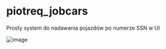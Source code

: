 # piotreq_jobcars
Prosty system do nadawania pojazdów po numerze SSN w UI

![image](https://github.com/PiotreeQ/piotreq_jobcars/assets/47689001/6f2b1516-e969-468c-84f9-ec12c6f6c6ad)

